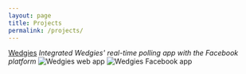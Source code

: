 ```yaml
---
layout: page
title: Projects
permalink: /projects/
---
```


[Wedgies](https://www.wedgies.com/)
_Integrated Wedgies' real-time polling app with the Facebook platform_
![Wedgies web app]({{site.baseurl}}/images/wedgies1.png) ![Wedgies Facebook app]({{site.baseurl}}/images/wedgies2.png)